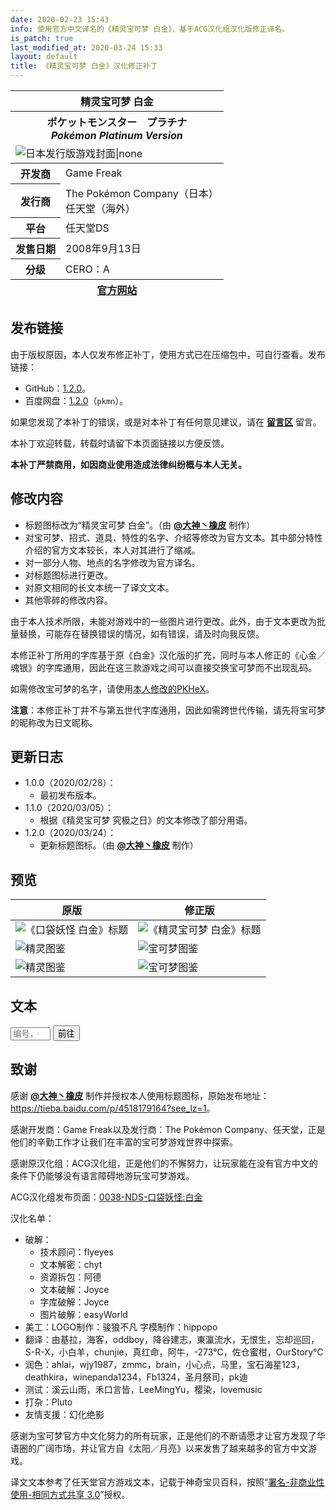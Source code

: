 ```yaml
---
date: 2020-02-23 15:43
info: 使用官方中文译名的《精灵宝可梦 白金》，基于ACG汉化组汉化版修正译名。
is_patch: true
last_modified_at: 2020-03-24 15:33
layout: default
title: 《精灵宝可梦 白金》汉化修正补丁
---
```

<div class="bilibiliBox" data-aid="96227144" data-cid="164268057" data-page="1"></div>

<table class="xz-table-infobox table no-table">
<thead>
<tr><th class="xz-table-infobox-title" colspan="2">精灵宝可梦 白金</th></tr>
<tr>
<th colspan="2">
<div lang="ja">ポケットモンスター　プラチナ</div>
<div lang="en"><em>Pokémon Platinum Version</em></div>
</th>
</tr>
<tr><td colspan="2"><img src="https://images-na.ssl-images-amazon.com/images/I/61KlGWIg4YL.jpg" alt="日本发行版游戏封面|none"></td></tr>
</thead>
<tbody>
<tr><th>开发商</th><td>Game Freak</td></tr>
<tr><th>发行商</th><td>The Pokémon Company（日本）<br/>任天堂（海外）</td></tr>
<tr><th>平台</th><td>任天堂DS</td></tr>
<tr><th>发售日期</th><td>2008年9月13日</td></tr>
<tr><th>分级</th><td>CERO：A</td></tr>
</tbody>
<tfoot>
<tr><th colspan="2"><a href="https://www.pokemon.co.jp/game/ds/platinum/">官方网站</a></th></tr>
</tfoot>
</table>

## 发布链接
由于版权原因，本人仅发布修正补丁，使用方式已在压缩包中，可自行查看。发布链接：

- GitHub：[1.2.0](https://github.com/Xzonn/PokemonChineseTranslationRevise/releases/tag/patches-1.2.0)。
- 百度网盘：[1.2.0](https://pan.baidu.com/s/1tLhRCJjMfZJuxZSvD4I1GQ)（`pkmn`）。

<div class="alert alert-info" role="alert">
<p>如果您发现了本补丁的错误，或是对本补丁有任何意见建议，请在 <strong><a href="#xz-content-comment" class="alert-link">留言区</a></strong> 留言。</p>
</div>

<div class="alert alert-success" role="alert">
<p>本补丁欢迎转载，转载时请留下本页面链接以方便反馈。</p>
</div>

<div class="alert alert-danger" role="alert">
<p><strong>本补丁严禁商用，如因商业使用造成法律纠纷概与本人无关。</strong></p>
</div>

## 修改内容
- 标题图标改为“精灵宝可梦 白金”。（由 **[@大神丶橡皮](https://tieba.baidu.com/home/main?un=%E5%A4%A7%E7%A5%9E%E4%B8%B6%E6%A9%A1%E7%9A%AE&ie=utf-8)** 制作）
- 对宝可梦、招式、道具、特性的名字、介绍等修改为官方文本。其中部分特性介绍的官方文本较长，本人对其进行了缩减。
- 对一部分人物、地点的名字修改为官方译名。
- 对标题图标进行更改。
- 对原文相同的长文本统一了译文文本。
- 其他零碎的修改内容。

由于本人技术所限，未能对游戏中的一些图片进行更改。此外，由于文本更改为批量替换，可能存在替换错误的情况，如有错误，请及时向我反馈。

本修正补丁所用的字库基于原《白金》汉化版的扩充，同时与本人修正的《心金／魂银》的字库通用，因此在这三款游戏之间可以直接交换宝可梦而不出现乱码。

如需修改宝可梦的名字，请使用[本人修改的PKHeX](./PKHeX.html)。

<div class="alert alert-warning" role="alert">
<p><strong>注意</strong>：本修正补丁并不与第五世代字库通用，因此如需跨世代传输，请先将宝可梦的昵称改为日文昵称。</p>
</div>

## 更新日志
- 1.0.0（2020/02/28）：
  - 最初发布版本。
- 1.1.0（2020/03/05）：
  - 根据《精灵宝可梦 究极之日》的文本修改了部分用语。
- 1.2.0（2020/03/24）：
  - 更新标题图标。（由 **[@大神丶橡皮](https://tieba.baidu.com/home/main?un=%E5%A4%A7%E7%A5%9E%E4%B8%B6%E6%A9%A1%E7%9A%AE&ie=utf-8)** 制作）

## 预览
<table class="table">
<thead>
<tr><th>原版</th><th>修正版</th></tr>
</thead>
<tbody>
<tr><td><img src="https://file.moetu.org/images/2020/02/20/e23ee94c4705bb8188cde6ee2ba684f2370e44e045b982e4.png" alt="《口袋妖怪 白金》标题" data-disp="auto" /></td><td><img src="https://file.moetu.org/images/2020/03/24/808b046468c20f4b60a7361413efb8a91fe2d519e6c39d9b.png" alt="《精灵宝可梦 白金》标题" data-disp="auto" /></td></tr>
<tr><td><img src="https://file.moetu.org/images/2020/02/20/711af3dd3ffa60ce599ba9464a9aca6b3b39aa5fe3bc0d41.png" alt="精灵图鉴" data-disp="auto" /></td><td><img src="https://file.moetu.org/images/2020/02/20/963793c79538e2cd529d57d3604f9a5487894f6bde7ed3d3.png" alt="宝可梦图鉴" data-disp="auto" /></td></tr>
<tr><td><img src="https://file.moetu.org/images/2020/02/20/d15725931787f5b1a11f0b075fd397f7a9ef59c9e0cb3fab.png" alt="精灵图鉴" data-disp="auto" /></td><td><img src="https://file.moetu.org/images/2020/02/20/ea402e21fcae399bdf8a1bd137cfed093cf0fef6a8e71bb8.png" alt="宝可梦图鉴" data-disp="auto" /></td></tr>
</tbody>
</table>

## 文本
<div class="row">
<form class="xz-pokemon-text-form col-sm-6 col-md-offset-3">
<div class="input-group">
<input type="number" min="000" max="708" class="form-control" placeholder="编号，000 - 708">
<span class="input-group-btn">
<button class="btn btn-primary" type="submit">前往</button>
</span>
</div>
</form>
</div>

## 致谢
感谢 **[@大神丶橡皮](https://tieba.baidu.com/home/main?un=%E5%A4%A7%E7%A5%9E%E4%B8%B6%E6%A9%A1%E7%9A%AE&ie=utf-8)** 制作并授权本人使用标题图标，原始发布地址：<https://tieba.baidu.com/p/4518179164?see_lz=1>。

感谢开发商：Game Freak以及发行商：The Pokémon Company、任天堂，正是他们的辛勤工作才让我们在丰富的宝可梦游戏世界中探索。

感谢原汉化组：ACG汉化组，正是他们的不懈努力，让玩家能在没有官方中文的条件下仍能够没有语言障碍地游玩宝可梦游戏。

ACG汉化组发布页面：[0038-NDS-口袋妖怪:白金](http://zt.tgbus.com/acghh/Work/2009/08/01/1057257087.shtml)

汉化名单：

- 破解：
  - 技术顾问：flyeyes
  - 文本解密：chyt
  - 资源拆包：阿德
  - 文本破解：Joyce
  - 字库破解：Joyce
  - 图片破解：easyWorld
- 美工：LOGO制作：骏狼不凡  字模制作：hippopo
- 翻译：由基拉，海客，oddboy，降谷建志，東瀛流水，无恨生，忘却巡回，S-R-X，小白羊，chunjie，真红命，阿牛，-273℃，佐仓蜜柑，OurStory℃
- 润色：ahlai，wjy1987，zmmc，brain，小心点，马里，宝石海星123，deathkira，winepanda1234，Fb1324，圣月祭司，pk迪
- 测试：溪云山雨，禾口言皆，LeeMingYu，樱染，lovemusic 
- 打杂：Pluto
- 友情支援：幻化绝影

感谢为宝可梦官方中文化努力的所有玩家，正是他们的不断请愿才让官方发现了华语圈的广阔市场，并让官方自《太阳／月亮》以来发售了越来越多的官方中文游戏。

译文文本参考了任天堂官方游戏文本，记载于神奇宝贝百科，按照“[署名-非商业性使用-相同方式共享 3.0](https://creativecommons.org/licenses/by-nc-sa/3.0/deed.zh)”授权。
